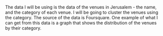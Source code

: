 The data I will be using is the data of the venues in Jerusalem - the name, and the category of each venue.
I will be going to cluster the venues using the category. The source of the data is Foursquare.
One example of what I can get from this data is a graph that shows the distribution of the venues by their category.

